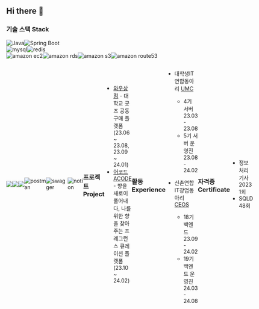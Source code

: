## Hi there 👋

<!--
**yoonsseo/yoonsseo** is a ✨ _special_ ✨ repository because its `README.md` (this file) appears on your GitHub profile.

Here are some ideas to get you started:

- 🔭 I’m currently working on ...
- 🌱 I’m currently learning ...
- 👯 I’m looking to collaborate on ...
- 🤔 I’m looking for help with ...
- 💬 Ask me about ...
- 📫 How to reach me: ...
- 😄 Pronouns: ...
- ⚡ Fun fact: ...
-->

### 기술 스택 Stack
<div style="display: flex; align-items: center;">
    <img alt="Java" src="https://img.shields.io/badge/Java-ED8B00?style=flat-square&logo=openjdk&logoColor=white"/>
    <img alt="Spring Boot" src="https://img.shields.io/badge/Spring Boot-6DB33F.svg?&style=flat-square&logo=springboot&logoColor=white"/>
</div>

<div style="display: flex; align-items: center;">
    <img alt="mysql" src="https://img.shields.io/badge/mysql-4479A1.svg?&style=flat-square&logo=mysql&logoColor=white"/>
    <img alt="redis" src="https://img.shields.io/badge/redis-DC382D.svg?&style=flat-square&logo=redis&logoColor=white"/>
</div>

<div style="display: flex; align-items: center;">
    <img alt="amazon ec2" src="https://img.shields.io/badge/amazon ec2-FF9900.svg?&style=flat-square&logo=amazonec2&logoColor=white"/>
    <img alt="amazon rds" src="https://img.shields.io/badge/amazon rds-527FFF.svg?&style=flat-square&logo=amazonrds&logoColor=white"/>
    <img alt="amazon s3" src="https://img.shields.io/badge/amazon s3-569A31.svg?&style=flat-square&logo=amazons3&logoColor=white"/>
    <img alt="amazon route53" src="https://img.shields.io/badge/amazon route53-8C4FFF.svg?&style=flat-square&logo=amazonroute53&logoColor=white"/>
</div>  

<div style="display: flex; align-items: center;">
    <img src="https://img.shields.io/badge/GitHub-181717.svg?style=flat-square&logo=GitHub&logoColor=white">
    <img src="https://img.shields.io/badge/docker-2496ED.svg?style=flat-square&logo=docker&logoColor=white"> 
    <img src="https://img.shields.io/badge/GitHub Actions-2088FF?style=flat-square&logo=GitHub Actions&logoColor=white">

<div style="display: flex; align-items: center;">
    <img alt="postman" src ="https://img.shields.io/badge/Postman-FF6C37?style=flat-square&logo=Postman&logoColor=white"/>
    <img alt="swagger" src ="https://img.shields.io/badge/swagger-85EA2D.svg?&style=flat-square&logo=swagger&logoColor=white"/>
    <img alt="notion" src ="https://img.shields.io/badge/Notion-000000?style=flat-square&logo=Notion&logoColor=white"/>
</div>

### 프로젝트 Project
- [와우상점](https://github.com/UMC-WOWMARKET/WOWMARKET-Server) - 대학교 굿즈 공동구매 플랫폼 (23.06 ~ 23.08, 23.09 ~ 24.01)
- [어코드 ACODE](https://github.com/team-acode/acode-server) - 향을 새로이 풀어내다, 나를 위한 향을 찾아주는 프레그런스 큐레이션 플랫폼 (23.10 ~ 24.02)

### 활동 Experience 
- 대학생IT연합동아리 [UMC](https://github.com/HIUMC)
  - 4기 서버 23.03 - 23.08
  - 5기 서버 운영진 23.08 - 24.02

- 신촌연합IT창업동아리 [CEOS](https://github.com/CEOS-Developers)
  - 18기 백엔드 23.09 - 24.02
  - 19기 백엔드 운영진 24.03 - 24.08  

### 자격증 Certificate
* 정보처리기사 2023 1회
* SQLD 48회 
